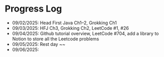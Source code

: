 # Progress Log
- 09/02/2025: Head First Java Ch1–2, Grokking Ch1
- 09/03/2025: HFJ Ch3, Grokking Ch2, LeetCode #1, #26
- 09/04/2025: Github tutorial overview, LeetCode #704, add a library to Notion to store all the Leetcode problems
- 09/05/2025: Rest day ~~
- 09/06/2025: 
